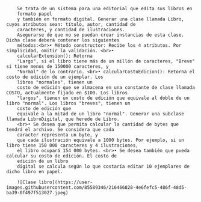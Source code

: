         Se trata de un sistema para una editorial que edita sus libros en
        formato papel
        y también en formato digital. Generar una clase llamada Libro, cuyos atributos sean: título, autor, cantidad de
        caracteres, y cantidad de ilustraciones.
        Asegurarse de que no se puedan crear instancias de esta clase. Dicha clase deberá contener los siguientes
        métodos:<br>• Método constructor: Recibe los 4 atributos. Por simplicidad, omitir la validación. <br>•
        calcularExtension(): Retorna
        "Largo", si el libro tiene más de un millón de caracteres, "Breve" si tiene menos de 150000 caracteres, y
        "Normal" de lo contrario. <br>• calcularCostoEdicion(): Retorna el costo de edición de un ejemplar. Los
        libros "normales", tienen un
        costo de edición que se almacena en una constante de clase llamada COSTO, actualmente fijado en $100. Los libros
        "largos", tienen un costo de edición que equivale al doble de un libro "normal". Los libros "breves", tienen un
        costo de edición que
        equivale a la mitad de un libro "normal". Generar una subclase llamada LibroDigital, que herede de Libro.
        <br>• Se desea que permita calcular la cantidad de bytes que tendrá el archivo. Se considera que cada
        caracter representa un byte, y
        que cada ilustración equivale a 1000 bytes. Por ejemplo, si un libro tiene 150 000 caracteres y 4 ilustraciones,
        el libro ocupará 154 000 bytes. <br>• Se desea también que pueda calcular su costo de edición. El costo de
        edición de un libro
        digital se calcula según lo que costaría editar 10 ejemplares de dicho libro en papel.
        
        ![Clase libro](https://user-images.githubusercontent.com/85589346/216466828-4e6fefc5-486f-48d5-ba39-0f497f513027.jpeg)

        
        
